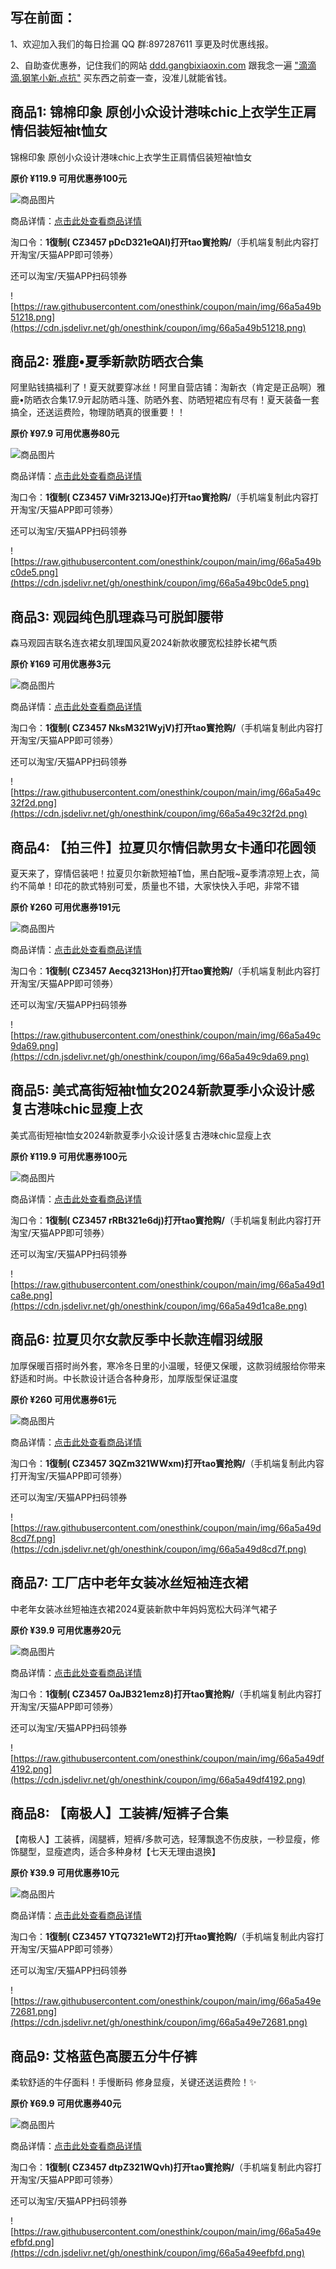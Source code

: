 ## 写在前面：

1、欢迎加入我们的每日捡漏 QQ 群:897287611 享更及时优惠线报。

2、自助查优惠券，记住我们的网站 [ddd.gangbixiaoxin.com](https://ddd.gangbixiaoxin.com) 跟我念一遍 ["滴滴滴.钢笔小新.点抗"](https://ddd.gangbixiaoxin.com) 买东西之前查一查，没准儿就能省钱。

## 商品1: 锦棉印象 原创小众设计港味chic上衣学生正肩情侣装短袖t恤女

锦棉印象 原创小众设计港味chic上衣学生正肩情侣装短袖t恤女

**原价 ¥119.9 可用优惠券100元**

![商品图片](https://img.alicdn.com/bao/uploaded/i3/2214220443379/O1CN01UnJBK91apdHGB3FNP_!!2214220443379.jpg)

商品详情：[点击此处查看商品详情](https://s.click.taobao.com/t?e=m%3D2%26s%3D0FaSc3uGR3Jw4vFB6t2Z2ueEDrYVVa64XoO8tOebS%2BdRAdhuF14FMdZs5AndYKYo1aH1Hk3GeOjWbLW7uhxyboGvCrJWHk1%2FTyVl44vrPmd3miNKHWpinpVm%2FOAUUFw71qrpxiwMoCNxc1AtbZGVS%2BlDN%2FJDSQe%2BzXkk8l4gEfzNEPXytV9ALoS4zvCRUrqueqXerYZjALLLeeqBpywXprkxzvla6MDSSixhbxaWttVXp3ijzQAOFfULkTn%2F4UDWDWngp4oIB0wbkJ5QxPS2Ci%2FKfJmqgrYAfWsUjZoD5RAukHIM0WlLEuSXmchew6g1Dseal0NfMDXJpWvVCAyWdKJn5AyUbPoV&amp;union_lens=lensId:TAPI@1722131606@21667e2f_12b3_190f70aed5b_3a28@01)

淘口令：**1復制( CZ3457 pDcD321eQAl)打开tao寳抢购/**（手机端复制此内容打开淘宝/天猫APP即可领券）</p>

还可以淘宝/天猫APP扫码领券

![https://raw.githubusercontent.com/onesthink/coupon/main/img/66a5a49b51218.png](https://cdn.jsdelivr.net/gh/onesthink/coupon/img/66a5a49b51218.png)

## 商品2: 雅鹿•夏季新款防晒衣合集

阿里贴钱搞福利了！夏天就要穿冰丝！阿里自营店铺：淘新衣（肯定是正品啊）雅鹿•防晒衣合集17.9亓起防晒斗篷、防晒外套、防晒短裙应有尽有！夏天装备一套搞全，还送运费险，物理防晒真的很重要！！

**原价 ¥97.9 可用优惠券80元**

![商品图片](https://img.alicdn.com/imgextra/i2/2278533591/O1CN01tsm3eu1cOjFGF3xdN_!!2278533591.png)

商品详情：[点击此处查看商品详情](https://s.click.taobao.com/t?e=m%3D2%26s%3DIGQvEvcikoxw4vFB6t2Z2ueEDrYVVa64XoO8tOebS%2BdRAdhuF14FMdyw0wJUiJfK5x%2BIUlGKNpXWbLW7uhxyboGvCrJWHk1%2FTyVl44vrPmd3miNKHWpinpVm%2FOAUUFw71qrpxiwMoCNxc1AtbZGVS%2B0B7G9AKcQP2s%2ByAGXMHZ%2FNEPXytV9ALoS4zvCRUrqugPIs5%2BSalUeIbt1DqGVY%2FMp5sLXuTRfYdtfRmejWyqzrwXot%2FAjdLJNX3JHl%2F%2Ba%2BnqbBodzUab0bkJ5QxPS2Ci%2FKfJmqgrYAfWsUjZoD5RCvrPzFfTdDuJkyIuZ1QhooDseal0NfMDXJpWvVCAyWdKJn5AyUbPoV&amp;union_lens=lensId:TAPI@1722131595@213107ab_125e_190f70abfdb_0b66@01)

淘口令：**1復制( CZ3457 ViMr3213JQe)打开tao寳抢购/**（手机端复制此内容打开淘宝/天猫APP即可领券）</p>

还可以淘宝/天猫APP扫码领券

![https://raw.githubusercontent.com/onesthink/coupon/main/img/66a5a49bc0de5.png](https://cdn.jsdelivr.net/gh/onesthink/coupon/img/66a5a49bc0de5.png)

## 商品3: 观园纯色肌理森马可脱卸腰带

森马观园吉联名连衣裙女肌理国风夏2024新款收腰宽松挂脖长裙气质

**原价 ¥169 可用优惠券3元**

![商品图片](https://img.alicdn.com/bao/uploaded/i1/4002489870/O1CN01D7bIgN2MmW8zxLFwB_!!4002489870.jpg)

商品详情：[点击此处查看商品详情](https://s.click.taobao.com/t?e=m%3D2%26s%3DJAPok40vFfBw4vFB6t2Z2ueEDrYVVa64yK8Cckff7TVRAdhuF14FMdyw0wJUiJfK1aH1Hk3GeOjWbLW7uhxyboGvCrJWHk1%2FTyVl44vrPmd3miNKHWpinpVm%2FOAUUFw71qrpxiwMoCNxc1AtbZGVS6n1SkM9L1%2F3TUgebh2eQYQLZMqoQW%2BfuKGzo1lVxIio74W3J1T6k7rBIer3LMKrncMTsgP0rfxjrizvKAwb9yg5tuT5q1l5FQDfAVZZvlUelbRMz6GTKAYZjQKfJ2UQf03O4wtQ3K90XXhKrcBJdMydAE41FA6RUDkp%2FyA8hhMJX0%2B3obhRTo5xKmPmpIKZsA%3D%3D&amp;union_lens=lensId:TAPI@1722131596@0b5e1429_1249_190f70ac5b7_5159@01)

淘口令：**1復制( CZ3457 NksM321WyjV)打开tao寳抢购/**（手机端复制此内容打开淘宝/天猫APP即可领券）</p>

还可以淘宝/天猫APP扫码领券

![https://raw.githubusercontent.com/onesthink/coupon/main/img/66a5a49c32f2d.png](https://cdn.jsdelivr.net/gh/onesthink/coupon/img/66a5a49c32f2d.png)

## 商品4: 【拍三件】拉夏贝尔情侣款男女卡通印花圆领

夏天来了，穿情侣装吧！拉夏贝尔新款短袖T恤，黑白配哦~夏季清凉短上衣，简约不简单！印花的款式特别可爱，质量也不错，大家快快入手吧，非常不错

**原价 ¥260 可用优惠券191元**

![商品图片](https://img.alicdn.com/i1/3654026398/O1CN01XwzSEg1x8Kzk8VkxH_!!3654026398.jpg)

商品详情：[点击此处查看商品详情](https://s.click.taobao.com/t?e=m%3D2%26s%3DgXjUP5WNx6Fw4vFB6t2Z2ueEDrYVVa64XoO8tOebS%2BdRAdhuF14FMdyw0wJUiJfKMMgx22UI05bWbLW7uhxyboGvCrJWHk1%2FTyVl44vrPmd3miNKHWpinpVm%2FOAUUFw71qrpxiwMoCNxc1AtbZGVS3ve6SCqa8iuR8vzK5MH4yoLZMqoQW%2BfuKGzo1lVxIioVm9ovOHCukarilKk3EwGj4S3QoIkTigFQEVyTkwMgZoH0UMn1GVa4n9uRBdFQ3DZlbRMz6GTKAYZjQKfJ2UQf03O4wtQ3K90k8IJaq3v7HIROoTM8RVcQI6gw8NEiKg7X0%2B3obhRTo5xKmPmpIKZsA%3D%3D&amp;union_lens=lensId:TAPI@1722131598@213faecf_128d_190f70acb5d_924a@01)

淘口令：**1復制( CZ3457 Aecq3213Hon)打开tao寳抢购/**（手机端复制此内容打开淘宝/天猫APP即可领券）</p>

还可以淘宝/天猫APP扫码领券

![https://raw.githubusercontent.com/onesthink/coupon/main/img/66a5a49c9da69.png](https://cdn.jsdelivr.net/gh/onesthink/coupon/img/66a5a49c9da69.png)

## 商品5: 美式高街短袖t恤女2024新款夏季小众设计感复古港味chic显瘦上衣

美式高街短袖t恤女2024新款夏季小众设计感复古港味chic显瘦上衣

**原价 ¥119.9 可用优惠券100元**

![商品图片](https://img.alicdn.com/bao/uploaded/i4/4094804463/O1CN01U8Iknd1iq6ayc3yqf_!!4094804463.jpg)

商品详情：[点击此处查看商品详情](https://s.click.taobao.com/t?e=m%3D2%26s%3DJyH%2BT59qPwxw4vFB6t2Z2ueEDrYVVa64XoO8tOebS%2BdRAdhuF14FMdyw0wJUiJfK79%2FTFaMDK6TWbLW7uhxyboGvCrJWHk1%2FTyVl44vrPmd3miNKHWpinpVm%2FOAUUFw71qrpxiwMoCNxc1AtbZGVS1HTc3T2GpUfgEH0jsMrcC0LZMqoQW%2BfuKGzo1lVxIio4jP7osOU3IriWBOEWqpKWf5iqQMM1%2BB3E0QAbCREBGbUXWedxx0Huz3i7aL1XKNHlbRMz6GTKAYZjQKfJ2UQf03O4wtQ3K90XXhKrcBJdMwTJlM7zN3tvyHops3B5yndX0%2B3obhRTo5xKmPmpIKZsA%3D%3D&amp;union_lens=lensId:TAPI@1722131599@213cb071_1216_190f70ad180_56f3@01)

淘口令：**1復制( CZ3457 rRBt321e6dj)打开tao寳抢购/**（手机端复制此内容打开淘宝/天猫APP即可领券）</p>

还可以淘宝/天猫APP扫码领券

![https://raw.githubusercontent.com/onesthink/coupon/main/img/66a5a49d1ca8e.png](https://cdn.jsdelivr.net/gh/onesthink/coupon/img/66a5a49d1ca8e.png)

## 商品6: 拉夏贝尔女款反季中长款连帽羽绒服

加厚保暖百搭时尚外套，寒冷冬日里的小温暖，轻便又保暖，这款羽绒服给你带来舒适和时尚。中长款设计适合各种身形，加厚版型保证温度

**原价 ¥260 可用优惠券61元**

![商品图片](https://img.alicdn.com/i3/2990659610/O1CN01FAejjB2KrR9c65K75_!!2990659610.jpg)

商品详情：[点击此处查看商品详情](https://s.click.taobao.com/t?e=m%3D2%26s%3DC2fK2TIdaEtw4vFB6t2Z2ueEDrYVVa64XoO8tOebS%2BdRAdhuF14FMdZs5AndYKYoRitN3%2FurF3zWbLW7uhxyboGvCrJWHk1%2FTyVl44vrPmd3miNKHWpinpVm%2FOAUUFw71qrpxiwMoCNxc1AtbZGVS7xlXdw%2BcF6m53I5ac3QeKcLZMqoQW%2BfuKGzo1lVxIiodBvpkGk%2FN31J78v8nhwbZb69ZBi%2BztunCOgJB%2Bri%2BKT9G%2F%2BYzZ2kKU2hW8gDf9%2BpRiKzcLeEF584%2BfirBrx7mM7AMx9cWAx%2BEiM%2FlSG%2FbZTeHzAzJqPBGMUMnA9ahjtXU1NVKZy3ECfGDF1NzTQoPw%3D%3D&amp;union_lens=lensId:TAPI@1722131601@21671615_11c6_190f70ad6e4_c7ce@01)

淘口令：**1復制( CZ3457 3QZm321WWxm)打开tao寳抢购/**（手机端复制此内容打开淘宝/天猫APP即可领券）</p>

还可以淘宝/天猫APP扫码领券

![https://raw.githubusercontent.com/onesthink/coupon/main/img/66a5a49d8cd7f.png](https://cdn.jsdelivr.net/gh/onesthink/coupon/img/66a5a49d8cd7f.png)

## 商品7: 工厂店中老年女装冰丝短袖连衣裙

中老年女装冰丝短袖连衣裙2024夏装新款中年妈妈宽松大码洋气裙子

**原价 ¥39.9 可用优惠券20元**

![商品图片](https://img.alicdn.com/bao/uploaded/i1/3260993820/O1CN012UZVT31e5bvk0dP8A_!!0-item_pic.jpg)

商品详情：[点击此处查看商品详情](https://s.click.taobao.com/t?e=m%3D2%26s%3DZicKBYntE2Jw4vFB6t2Z2ueEDrYVVa64yK8Cckff7TVRAdhuF14FMdZs5AndYKYoMMgx22UI05bWbLW7uhxyboGvCrJWHk1%2FTyVl44vrPmd3miNKHWpinpVm%2FOAUUFw71qrpxiwMoCNxc1AtbZGVS7aM%2FyIf3nWbi7R%2BEk1miYALZMqoQW%2BfuKGzo1lVxIioYNFEyBxrdZpccdZ2tZnezies4X5b47dHT8LI28%2FsGuZBo3HXm7YFc9c6L9Iml%2F7ClbRMz6GTKAYZjQKfJ2UQf03O4wtQ3K90XXhKrcBJdMzOVdUL%2BsnUQ72tROKXf%2BDWX0%2B3obhRTo5xKmPmpIKZsA%3D%3D&amp;union_lens=lensId:TAPI@1722131608@212c5cbd_11aa_190f70af34b_ba33@01)

淘口令：**1復制( CZ3457 OaJB321emz8)打开tao寳抢购/**（手机端复制此内容打开淘宝/天猫APP即可领券）</p>

还可以淘宝/天猫APP扫码领券

![https://raw.githubusercontent.com/onesthink/coupon/main/img/66a5a49df4192.png](https://cdn.jsdelivr.net/gh/onesthink/coupon/img/66a5a49df4192.png)

## 商品8: 【南极人】工装裤/短裤子合集

【南极人】工装裤，阔腿裤，短裤/多款可选，轻薄飘逸不伤皮肤，一秒显瘦，修饰腿型，显瘦遮肉，适合多种身材【七天无理由退换】

**原价 ¥39.9 可用优惠券10元**

![商品图片](https://img.alicdn.com/i3/128386384/O1CN01ubiSBj1x1vSROQTS0_!!128386384.jpg)

商品详情：[点击此处查看商品详情](https://s.click.taobao.com/t?e=m%3D2%26s%3Djih9yiPzQL1w4vFB6t2Z2ueEDrYVVa64yK8Cckff7TVRAdhuF14FMdZs5AndYKYo79%2FTFaMDK6TWbLW7uhxyboGvCrJWHk1%2FTyVl44vrPmd3miNKHWpinpVm%2FOAUUFw71qrpxiwMoCNxc1AtbZGVS5YBTpf9Wwa5F7V0iRp5PmSMHuv7RoNv0Q0jFsbsQ7KWVcVCWoOa5ArbBvW7ryOiPvkaVSmS5nHQCWMylwSkonsE5At3t4zvh%2BVxP3ItAN5plbRMz6GTKAYZjQKfJ2UQf03O4wtQ3K90k8IJaq3v7HL%2BeQrKncUwlPwdqJhIPCB6X0%2B3obhRTo5xKmPmpIKZsA%3D%3D&amp;union_lens=lensId:TAPI@1722131609@213c6a63_126e_190f70af881_7d6a@01)

淘口令：**1復制( CZ3457 YTQ7321eWT2)打开tao寳抢购/**（手机端复制此内容打开淘宝/天猫APP即可领券）</p>

还可以淘宝/天猫APP扫码领券

![https://raw.githubusercontent.com/onesthink/coupon/main/img/66a5a49e72681.png](https://cdn.jsdelivr.net/gh/onesthink/coupon/img/66a5a49e72681.png)

## 商品9: 艾格蓝色高腰五分牛仔裤

柔软舒适的牛仔面料！手慢断码
修身显瘦，关键还送运费险！✨

**原价 ¥69.9 可用优惠券40元**

![商品图片](https://img.alicdn.com/i4/2217586255874/O1CN01L6yPTV1tGLSttB5Fb_!!2217586255874.jpg)

商品详情：[点击此处查看商品详情](https://s.click.taobao.com/t?e=m%3D2%26s%3DTGF1ZFG8Netw4vFB6t2Z2ueEDrYVVa64XoO8tOebS%2BdRAdhuF14FMfhPd66xPbmzJ1gyddu7kN%2FWbLW7uhxyboGvCrJWHk1%2FTyVl44vrPmd3miNKHWpinpVm%2FOAUUFw71qrpxiwMoCNxc1AtbZGVS%2B0B7G9AKcQP2s%2ByAGXMHZ%2FNEPXytV9ALoS4zvCRUrquSRMika4nOFQ7z6tSjdcQlNp4viZAuKt2rQI9hvSCprp2bl7Bgh1AXO8Zg7NjxP0ytDD9B06PGSEbkJ5QxPS2Ci%2FKfJmqgrYAfWsUjZoD5RChxGQxGN22vpNz%2Fd720T%2F9Dseal0NfMDXJpWvVCAyWdKJn5AyUbPoV&amp;union_lens=lensId:TAPI@1722131610@213fd72a_12a5_190f70afd56_afc3@01)

淘口令：**1復制( CZ3457 dtpZ321WQvh)打开tao寳抢购/**（手机端复制此内容打开淘宝/天猫APP即可领券）</p>

还可以淘宝/天猫APP扫码领券

![https://raw.githubusercontent.com/onesthink/coupon/main/img/66a5a49eefbfd.png](https://cdn.jsdelivr.net/gh/onesthink/coupon/img/66a5a49eefbfd.png)

